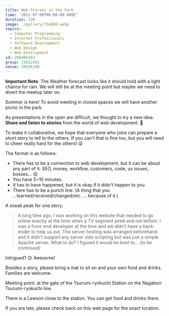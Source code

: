 ```yaml
---
title: Web-Stories in the Park
time: '2022-07-09T06:00:00.000Z'
duration: 120
image: ./gallery/734800.webp
topics:
  - Computer Programming
  - Internet Professionals
  - Software Development
  - Web Design
  - Web Development
id: 286489263
group: 15632202
venue: 26936190
---
```


**Important Note**: The Weather forecast looks like it should hold with a light chance for rain. We will still be at the meeting point but maybe we need to divert the meetup later on.

Summer is here! To avoid meeting in closed spaces we will have another picnic in the park.

As presentations in the open are difficult, we thought to try a new idea: **Share and listen to stories** from the world of web development. 🤯

To make it collaborative, we hope that everyone who joins can prepare a short story to tell to the others. If you can't that is fine too, but you will need to cheer really hard for the others! 😜

The format is as follows:

* There has to be a connection to web development, but it can be about any part of it: SEO, money, workfow, customers, code, ux issues, bosses... 😲
* You have 5\~10 minutes.
* It has to have happened, but it is okay if it didn't happen to you.
* There has to be a punch line. (A thing that you ...learned/received/changed/etc. ... because of it.)

A sneak peak for one story:

> A long time ago, I was working on this website that needed to go online exactly at the time when a TV segment aired and not before. I was a front-end developer at the time and we didn't have a back-ender to help us out. The server hosting was arranged beforehand and it didn't support any server side scripting but was just a simple Apache server. What to do? I figured it would be best to... *(to be continued)*

Intrigued? 😉 Awesome!

Besides a story, please bring a mat to sit on and your own food and drinks. Families are welcome.

Meeting point: at the gate of the Tsurumi-ryokuchi Station on the Nagahori Tsurumi-ryokuchi line.

There is a Lawson close to the station. You can get food and drinks there.

If you are late, please check back on this web page for the exact location.
